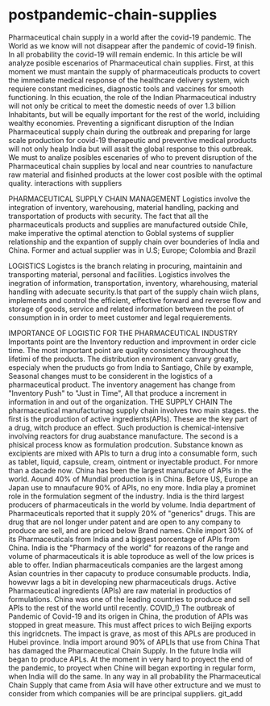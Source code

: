 # postpandemic-chain-supplies
Pharmaceutical chain supply in a world after the covid-19 pandemic.
The World as we know will not disappear after the pandemic of covid-19 finish.
In all probability the covid-19 will remain endemic.
In this article be will analyze posible escenarios of Pharmaceutical chain supplies.
First, at this moment we must mantain the supply of pharmaceuticals products to covert the immediate medical response
of the healthcare delivery system, wich requiere constant medicines, diagnostic tools and vaccines for smooth 
functioning. In this ecuation, the role of the Indian Pharmaceutical industry will not only be critical to meet the
domestic needs of over 1.3 billion Inhabitants, but will be equally important for the rest of the world, incluiding 
wealthy economies.
Preventing a significant disruption of the Indian Pharmaceutical supply chain during the outbreak and preparing for
large scale production for covid-19 therapeutic and preventive medical products will not only healp India but will
assit the global response to this outbreak. 
We must to analize posibles escenaries of who to prevent disruption of the Pharmaceutical chain supplies by local and
near countries to nanufacture raw material and fisinhed products at the lower cost posible with the optimal quality.
interactions with suppliers

PHARMACEUTICAL SUPPLY CHAIN MANAGEMENT
Logistics involve the integration of inventory, warehousing, material handling, packing and transportation of products with security.
The fact that all the pharmaceuticals products and supplies are manufactured outside Chile, make imperative the optimal atenction to Goblal systems of supplier relationship and the expantion of supply chain over bounderies of India and China. Former and actual supplier was in U.S; Europe; Colombia and Brazil

LOGISTICS
Logistcs is the branch relating in procuring, maintainin and transporting material, personal and facilities.
Logistics involves the inegration of information, transportation, inventory, wharehousing, material handling with 
adecuate security.Is that part of the supply chain wiich plans, implements and control the efficient, effective 
forward and reverse flow and storage of goods, service and related information between the point of consumption in
in order to meet customer and legal requierements.

IMPORTANCE OF LOGISTIC FOR THE PHARMACEUTICAL INDUSTRY
Importants point are the Inventory reduction and improvment in order cicle time.
The most important point are quqlity consistency throughout the lifetimi of the products. The distribution environment
canvary greatly, especialy when the pruducts go from India to Santiago, Chile by example,
Seasonal changes must to be considerent in the logistics of a pharmaceutical product.
The inventory anagement has change from "Inventory Push" to "Just in Time", All that produce a increment in information 
in and out of the organization.
THE SUPPLY CHAIN
The pharmaceutical manufacturinag supply chain involves two main stages. the first is the production of active ingredients(APIs).
These are the key part of a drug,  witch produce an effect. Such production is chemical-intensive involving reactors for drug auabstance
manufacture. The second is a phisical process know as formulation prodcution. Substance known as excipients are mixed with APIs to turn 
a drug into a consumable form, such as tablet, liquid, capsule, cream, ointment or inyectable product.
For nmore than a dacade now. China has been the largest manufacure of APIs in the world. Aound 40% of Mundial production is in China.
Before US, Europe an Japan use to mnaufacure 90% of APIs, no eny more.
India play a prominet role in the formulation segment of the industry. India is the third largest producers of pharmaceuticals in the
world by volume.
India department of Pharmaceuticals reported that it supply 20% of "generics" drugs. This are drug that are nol longer under patent 
and are open to any company to produce are sell, and are priced below Brand names.
Chile import 30% of its Pharmaceuticals from India and a biggest porcentage of APIs from China.
India is the "Pharmacy of the world" for reazons of the range and volume of pharmaceuticals it is able toproduce as well of the low prices
is able to offer. Indian pharmaceuticals companies are the largest among Asian countries in ther capacuty to produce consumable products.
India, howevwr lags a bit in developing new pharmaceuticals drugs. 
Active Pharmaceutical ingredients (APIs) are raw material in productios of formulations. China was one of the leading countries to produce
and sell APIs to the rest of the world until recently.
COVID_!)
The outbreak of Pandemic of Covid-19 and its origen in China, the prodution of APIs was stopped in great measure. This must affect prices
to wich Beijing exports this ingridcnets.
The impact is grave, as most of this APLs are produced in Hubei province.
India import around 90% of APLIs that use from China
That has damaged the Pharmaceutical Chain Supply.
In the future India will began to produce APLs.
At the moment in very hard to proyect the end of the pandemic, to proyect when Chine will began exporting in regular form, when India will do the same.
In any way in all probability the Pharmaceutical Chain Supply that came from Asia will have other extructure and we must to consider from which companies
will be are principal suppliers.
git_add

 
